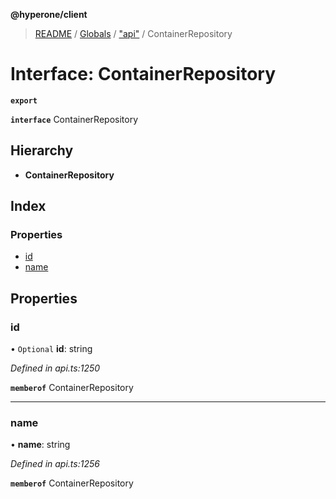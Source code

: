 **@hyperone/client**

> [README](../README.md) / [Globals](../globals.md) / ["api"](../modules/_api_.md) / ContainerRepository

# Interface: ContainerRepository

**`export`** 

**`interface`** ContainerRepository

## Hierarchy

* **ContainerRepository**

## Index

### Properties

* [id](_api_.containerrepository.md#id)
* [name](_api_.containerrepository.md#name)

## Properties

### id

• `Optional` **id**: string

*Defined in api.ts:1250*

**`memberof`** ContainerRepository

___

### name

•  **name**: string

*Defined in api.ts:1256*

**`memberof`** ContainerRepository
